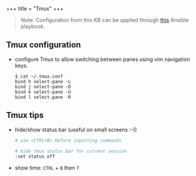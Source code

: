 +++
title = "Tmux"
+++

> Note: Configuration from this KB can be applied through [this](https://github.com/Mamut3D/mamut3d.github.io/blob/main/ansible/playbooks/personal_config.yml) Ansible playbook.

## Tmux configuration

- configure Tmux to allow switching between panes using vim navigation keys.
  ```console
  $ cat ~/.tmux.conf
  bind h select-pane -L
  bind j select-pane -D
  bind k select-pane -U
  bind l select-pane -R
  ```

## Tmux tips

- hide/show status bar (useful on small screens :-))
  ```bash
  # use <CTRL+B> before inputting commands

  # hide tmux status bar for current session
  :set status off
  ```
- show time: `CTRL` + `B` then `T`
